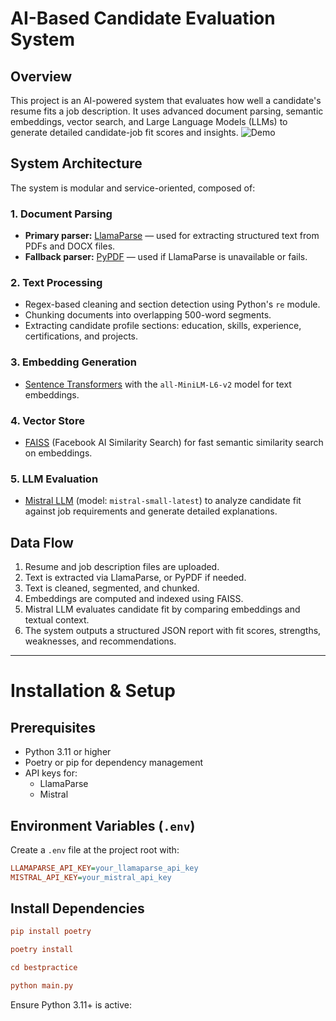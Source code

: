 # AI-Based Candidate Evaluation System

## Overview

This project is an AI-powered system that evaluates how well a candidate's resume fits a job description. It uses advanced document parsing, semantic embeddings, vector search, and Large Language Models (LLMs) to generate detailed candidate-job fit scores and insights.
![Demo]()

## System Architecture

The system is modular and service-oriented, composed of:

### 1. Document Parsing

- **Primary parser:** [LlamaParse](https://llamaparse.ai/) — used for extracting structured text from PDFs and DOCX files.
- **Fallback parser:** [PyPDF](https://pypdf.readthedocs.io/en/latest/) — used if LlamaParse is unavailable or fails.

### 2. Text Processing

- Regex-based cleaning and section detection using Python's `re` module.
- Chunking documents into overlapping 500-word segments.
- Extracting candidate profile sections: education, skills, experience, certifications, and projects.

### 3. Embedding Generation

- [Sentence Transformers](https://www.sbert.net/) with the `all-MiniLM-L6-v2` model for text embeddings.

### 4. Vector Store

- [FAISS](https://faiss.ai/) (Facebook AI Similarity Search) for fast semantic similarity search on embeddings.

### 5. LLM Evaluation

- [Mistral LLM](https://mistral.ai/) (model: `mistral-small-latest`) to analyze candidate fit against job requirements and generate detailed explanations.

## Data Flow

1. Resume and job description files are uploaded.
2. Text is extracted via LlamaParse, or PyPDF if needed.
3. Text is cleaned, segmented, and chunked.
4. Embeddings are computed and indexed using FAISS.
5. Mistral LLM evaluates candidate fit by comparing embeddings and textual context.
6. The system outputs a structured JSON report with fit scores, strengths, weaknesses, and recommendations.

---

# Installation & Setup

## Prerequisites

- Python 3.11 or higher
- Poetry or pip for dependency management
- API keys for:
  - LlamaParse
  - Mistral

## Environment Variables (`.env`)

Create a `.env` file at the project root with:

```ini
LLAMAPARSE_API_KEY=your_llamaparse_api_key
MISTRAL_API_KEY=your_mistral_api_key
``` 

## Install Dependencies
```ini
pip install poetry
```
```ini
poetry install
```
```ini
cd bestpractice
```
```ini
python main.py
```
Ensure Python 3.11+ is active:

